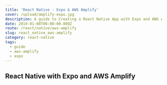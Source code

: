 ```yaml
---
title: 'React Native - Expo & AWS Amplify'
cover: /upload/amplify-expo.jpg
description: A guide to Creating a React Native App with Expo and AWS Amplify
date: 2019-01-08T06:00:00.000Z
route: /react/native/aws-amplify
slug: react_native_aws-amplify
category: react-native
tags:
  - guide
  - aws-amplify
  - expo
---
```


## React Native with Expo and AWS Amplify
